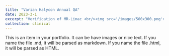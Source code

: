 ```yaml
---
title: "Varian Halycon Annual QA"
date: 2023-3-1
excerpt: "Verification of MR-Linac <br/><img src='/images/500x300.png'>"
collection: clinical
---
```


This is an item in your portfolio. It can be have images or nice text. If you name the file .md, it will be parsed as markdown. If you name the file .html, it will be parsed as HTML. 
